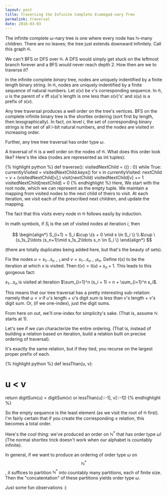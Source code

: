 ```yaml
---
layout: post
title: Traversing the Infinite Complete $\omega$-nary Tree
permalink: traversal
date: 2016-03-03
---
```


The infinite complete $\omega$-nary tree is one where every node has $\mathbb{N}$-many children. There are no leaves; the tree just extends downward infinitely. Call this graph $\mathfrak{G}$.

We can't BFS or DFS over $\mathfrak{G}$. A DFS would simply get stuck on the leftmost branch forever and a BFS would never reach depth 2. How then are we to traverse it?

In the infinite complete *binary* tree, nodes are uniquely indentified by a finite length binary string. In $\mathfrak{G}$, nodes are uniquely indentified by a finite sequence of natural numbers. Let $s(v)$ be $v$'s corresponding sequence. In $\mathfrak{G}$, $u$ is the parent of $v$ iff $s(u)$'s length is one less than $s(v)$'s' and $s(u)$ is a prefix of $s(v)$.

Any tree traversal produces a well order on the tree's vertices. BFS on the complete infinite binary tree is the shortlex ordering (sort first by length, then lexographically). In fact, on level $i$, the set of corresponding binary strings is the set of all $i$-bit natural numbers, and the nodes are visited in increasing order.

Further, any tree tree traversal has order type $\omega$.

A traversal of $\mathfrak{G}$ is a well order on the nodes of $\mathfrak{G}$. What does this order look like? Here's the idea (nodes are represented as int tuples):

{% highlight python %}
def traverse():
    visitedNextChild = {() : 0}
    while True:
        currentlyVisited = visitedNextChild.keys()
        for v in currentlyVisited:
            nextChild = v + (visitedNextChild[v],)
            visit(nextChild)
            visitedNextChild[v] += 1
            visitedNextChild[nextChild] = 0
{% endhighlight %}
Here, We start with the root node, which we can represent as the empty tuple. We maintain a mapping from visited nodes to the next child of theirs to visit. At each iteration, we visit each of the prescribed next children, and update the mapping.

The fact that this visits every node in $\mathfrak{G}$ follows easily by induction.

In math symbols, if $S_i$ is the set of visited nodes at iteration $i$, then

$$
\begin{align*}
S_{i+1} = S_i &\cup \{s + 0 \mid s \in S_i \} \\
&\cup \{s_1s_2\ldots (s_n+1)\mid s_1s_2\ldots s_n \in S_i \}
\end{align*}
$$

(there are totally duplicates being added here, but that's the beauty of sets).

Fix the nodes $u = s_1\ldots s_{n-1}$ and $v = s_1\ldots s_{n-1}s_n$. Define $t(x)$ to be the iteration at which $x$ is visited. Then $t(v) = t(u) + s_n + 1$. This leads to this gorgeous fact:

$s_1\ldots s_n$ is visited at iteration $\sum_{i=1}^n (s_i + 1) = n + \sum_{i=1}^n s_i$.

This means that our tree traversal has a pretty interesting sub-relation: namely that $u < v$ if $u$'s length + $u$'s digit sum is less than $v$'s length + $v$'s digit sum. Or, (if we one-index), just the digit sums.

From here on out, we'll one-index for simplicity's sake. (That is, assume $\mathbb{N}$ starts at 1).

Let's see if we can characterize the entire ordering. (That is, instead of building a relation based on iteration, build a relation built on precise ordering of traversal).

It's exactly the same relation, but if they tied, you recurse on the largest proper prefix of each.

{% highlight python %}
def lessThan(u, v):
  # u < v
  return digitSum(u) < digitSum(v) or lessThan(u[::-1], v[::-1])
{% endhighlight %}

So the empty sequence is the least element (as we visit the root of $\mathfrak{G}$ first). I'm fairly certain that if you create the corresponding $\leq$ relation, this becomes a total order.

Here's the cool thing: we've produced an order on $\mathbb{N}^*$ that has order type $\omega$! (The normal shortlex trick doesn't work when our alphabet is countably infinite).

In general, if we want to produce an ordering of order type $\omega$ on $$\mathbb{N}^*$$, it suffices to partition $\mathbb{N}^*$ into countably many partitions, each of finite size. Then the "concatentation" of these partitions yields order type $\omega$.

Just some fun observations :)
